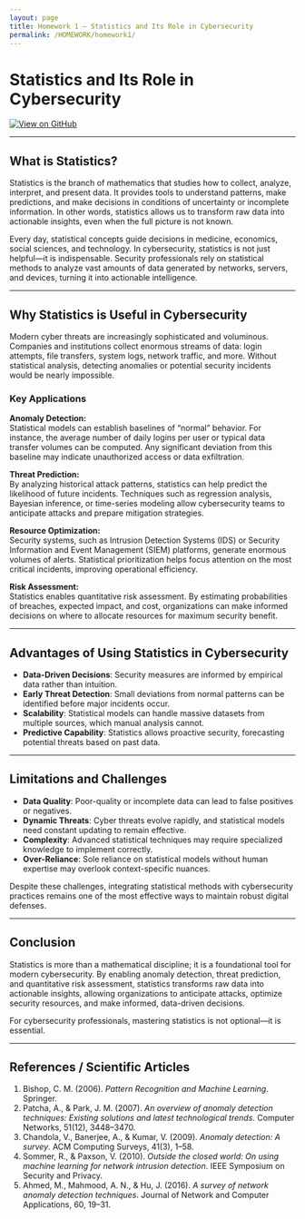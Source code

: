 ```yaml
---
layout: page
title: Homework 1 – Statistics and Its Role in Cybersecurity
permalink: /HOMEWORK/homework1/
---
```


# Statistics and Its Role in Cybersecurity

[![View on GitHub](https://img.shields.io/badge/View-GitHub-181717?style=for-the-badge&logo=github)](https://github.com/ricky2905)

---

## What is Statistics?

Statistics is the branch of mathematics that studies how to collect, analyze, interpret, and present data. It provides tools to understand patterns, make predictions, and make decisions in conditions of uncertainty or incomplete information. In other words, statistics allows us to transform raw data into actionable insights, even when the full picture is not known.

Every day, statistical concepts guide decisions in medicine, economics, social sciences, and technology. In cybersecurity, statistics is not just helpful—it is indispensable. Security professionals rely on statistical methods to analyze vast amounts of data generated by networks, servers, and devices, turning it into actionable intelligence.

---

## Why Statistics is Useful in Cybersecurity

Modern cyber threats are increasingly sophisticated and voluminous. Companies and institutions collect enormous streams of data: login attempts, file transfers, system logs, network traffic, and more. Without statistical analysis, detecting anomalies or potential security incidents would be nearly impossible.

### Key Applications

**Anomaly Detection:**  
Statistical models can establish baselines of “normal” behavior. For instance, the average number of daily logins per user or typical data transfer volumes can be computed. Any significant deviation from this baseline may indicate unauthorized access or data exfiltration.

**Threat Prediction:**  
By analyzing historical attack patterns, statistics can help predict the likelihood of future incidents. Techniques such as regression analysis, Bayesian inference, or time-series modeling allow cybersecurity teams to anticipate attacks and prepare mitigation strategies.

**Resource Optimization:**  
Security systems, such as Intrusion Detection Systems (IDS) or Security Information and Event Management (SIEM) platforms, generate enormous volumes of alerts. Statistical prioritization helps focus attention on the most critical incidents, improving operational efficiency.

**Risk Assessment:**  
Statistics enables quantitative risk assessment. By estimating probabilities of breaches, expected impact, and cost, organizations can make informed decisions on where to allocate resources for maximum security benefit.

---

## Advantages of Using Statistics in Cybersecurity

- **Data-Driven Decisions**: Security measures are informed by empirical data rather than intuition.  
- **Early Threat Detection**: Small deviations from normal patterns can be identified before major incidents occur.  
- **Scalability**: Statistical models can handle massive datasets from multiple sources, which manual analysis cannot.  
- **Predictive Capability**: Statistics allows proactive security, forecasting potential threats based on past data.  

---

## Limitations and Challenges

- **Data Quality**: Poor-quality or incomplete data can lead to false positives or negatives.  
- **Dynamic Threats**: Cyber threats evolve rapidly, and statistical models need constant updating to remain effective.  
- **Complexity**: Advanced statistical techniques may require specialized knowledge to implement correctly.  
- **Over-Reliance**: Sole reliance on statistical models without human expertise may overlook context-specific nuances.  

Despite these challenges, integrating statistical methods with cybersecurity practices remains one of the most effective ways to maintain robust digital defenses.

---

## Conclusion

Statistics is more than a mathematical discipline; it is a foundational tool for modern cybersecurity. By enabling anomaly detection, threat prediction, and quantitative risk assessment, statistics transforms raw data into actionable insights, allowing organizations to anticipate attacks, optimize security resources, and make informed, data-driven decisions.

For cybersecurity professionals, mastering statistics is not optional—it is essential.

---

## References / Scientific Articles

1. Bishop, C. M. (2006). *Pattern Recognition and Machine Learning*. Springer.  
2. Patcha, A., & Park, J. M. (2007). *An overview of anomaly detection techniques: Existing solutions and latest technological trends*. Computer Networks, 51(12), 3448–3470.  
3. Chandola, V., Banerjee, A., & Kumar, V. (2009). *Anomaly detection: A survey*. ACM Computing Surveys, 41(3), 1–58.  
4. Sommer, R., & Paxson, V. (2010). *Outside the closed world: On using machine learning for network intrusion detection*. IEEE Symposium on Security and Privacy.  
5. Ahmed, M., Mahmood, A. N., & Hu, J. (2016). *A survey of network anomaly detection techniques*. Journal of Network and Computer Applications, 60, 19–31.
